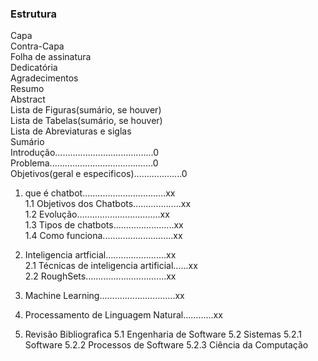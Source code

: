 ### Estrutura

Capa<br />
Contra-Capa<br />
Folha de assinatura<br />
Dedicatória<br />
Agradecimentos<br />
Resumo<br />
Abstract<br />
Lista de Figuras(sumário, se houver)<br />
Lista de Tabelas(sumário, se houver)<br />
Lista de Abreviaturas e siglas<br />
Sumário<br />
Introdução.......................................0<br />
Problema.........................................0<br />
Objetivos(geral e especificos)...................0<br />
 
1. que é chatbot.................................xx<br />
    1.1 Objetivos dos Chatbots...................xx<br />
    1.2 Evolução.................................xx<br />
    1.3 Tipos de chatbots........................xx<br />
    1.4 Como funciona............................xx<br />

2. Inteligencia artficial........................xx<br />
    2.1 Técnicas de inteligencia artificial......xx<br />
    2.2 RoughSets................................xx<br />

3. Machine Learning..............................xx<br />

4. Processamento de Linguagem Natural............xx<br />

5. Revisão Bibliografica
    5.1 Engenharia de Software
    5.2 Sistemas
    5.2.1 Software
    5.2.2 Processos de Software
    5.2.3 Ciência da Computação

